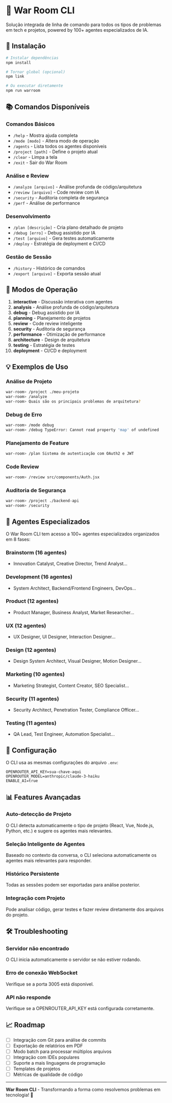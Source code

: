 # 🧠 War Room CLI

Solução integrada de linha de comando para todos os tipos de problemas em tech e projetos, powered by 100+ agentes especializados de IA.

## 🚀 Instalação

```bash
# Instalar dependências
npm install

# Tornar global (opcional)
npm link

# Ou executar diretamente
npm run warroom
```

## 📚 Comandos Disponíveis

### Comandos Básicos
- `/help` - Mostra ajuda completa
- `/mode [modo]` - Altera modo de operação
- `/agents` - Lista todos os agentes disponíveis
- `/project [path]` - Define o projeto atual
- `/clear` - Limpa a tela
- `/exit` - Sair do War Room

### Análise e Review
- `/analyze [arquivo]` - Análise profunda de código/arquitetura
- `/review [arquivo]` - Code review com IA
- `/security` - Auditoria completa de segurança
- `/perf` - Análise de performance

### Desenvolvimento
- `/plan [descrição]` - Cria plano detalhado de projeto
- `/debug [erro]` - Debug assistido por IA
- `/test [arquivo]` - Gera testes automaticamente
- `/deploy` - Estratégia de deployment e CI/CD

### Gestão de Sessão
- `/history` - Histórico de comandos
- `/export [arquivo]` - Exporta sessão atual

## 🎯 Modos de Operação

1. **interactive** - Discussão interativa com agentes
2. **analysis** - Análise profunda de código/arquitetura
3. **debug** - Debug assistido por IA
4. **planning** - Planejamento de projetos
5. **review** - Code review inteligente
6. **security** - Auditoria de segurança
7. **performance** - Otimização de performance
8. **architecture** - Design de arquitetura
9. **testing** - Estratégia de testes
10. **deployment** - CI/CD e deployment

## 💡 Exemplos de Uso

### Análise de Projeto
```bash
war-room> /project ./meu-projeto
war-room> /analyze
war-room> Quais são os principais problemas de arquitetura?
```

### Debug de Erro
```bash
war-room> /mode debug
war-room> /debug TypeError: Cannot read property 'map' of undefined
```

### Planejamento de Feature
```bash
war-room> /plan Sistema de autenticação com OAuth2 e JWT
```

### Code Review
```bash
war-room> /review src/components/Auth.jsx
```

### Auditoria de Segurança
```bash
war-room> /project ./backend-api
war-room> /security
```

## 🤖 Agentes Especializados

O War Room CLI tem acesso a 100+ agentes especializados organizados em 8 fases:

### Brainstorm (16 agentes)
- Innovation Catalyst, Creative Director, Trend Analyst...

### Development (16 agentes)
- System Architect, Backend/Frontend Engineers, DevOps...

### Product (12 agentes)
- Product Manager, Business Analyst, Market Researcher...

### UX (12 agentes)
- UX Designer, UI Designer, Interaction Designer...

### Design (12 agentes)
- Design System Architect, Visual Designer, Motion Designer...

### Marketing (10 agentes)
- Marketing Strategist, Content Creator, SEO Specialist...

### Security (11 agentes)
- Security Architect, Penetration Tester, Compliance Officer...

### Testing (11 agentes)
- QA Lead, Test Engineer, Automation Specialist...

## 🔧 Configuração

O CLI usa as mesmas configurações do arquivo `.env`:

```env
OPENROUTER_API_KEY=sua-chave-aqui
OPENROUTER_MODEL=anthropic/claude-3-haiku
ENABLE_AI=true
```

## 📊 Features Avançadas

### Auto-detecção de Projeto
O CLI detecta automaticamente o tipo de projeto (React, Vue, Node.js, Python, etc.) e sugere os agentes mais relevantes.

### Seleção Inteligente de Agentes
Baseado no contexto da conversa, o CLI seleciona automaticamente os agentes mais relevantes para responder.

### Histórico Persistente
Todas as sessões podem ser exportadas para análise posterior.

### Integração com Projeto
Pode analisar código, gerar testes e fazer review diretamente dos arquivos do projeto.

## 🛠️ Troubleshooting

### Servidor não encontrado
O CLI inicia automaticamente o servidor se não estiver rodando.

### Erro de conexão WebSocket
Verifique se a porta 3005 está disponível.

### API não responde
Verifique se a OPENROUTER_API_KEY está configurada corretamente.

## 📈 Roadmap

- [ ] Integração com Git para análise de commits
- [ ] Exportação de relatórios em PDF
- [ ] Modo batch para processar múltiplos arquivos
- [ ] Integração com IDEs populares
- [ ] Suporte a mais linguagens de programação
- [ ] Templates de projetos
- [ ] Métricas de qualidade de código

---

**War Room CLI** - Transformando a forma como resolvemos problemas em tecnologia! 🚀